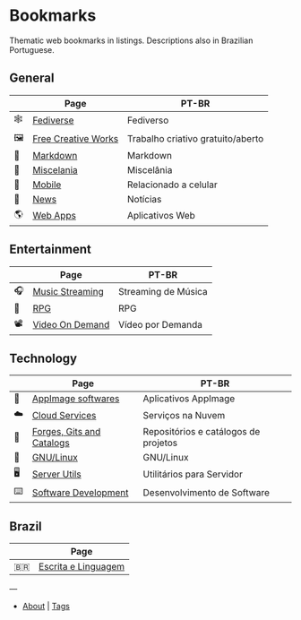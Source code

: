 # Bookmarks

Thematic web bookmarks in listings. Descriptions also in Brazilian Portuguese.

## General

|     | Page                                           | PT-BR                             |
| --- | ---------------------------------------------- | --------------------------------- |
| 🕸  | [Fediverse](pages/fediverse.md)                | Fediverso                         |
| 🖼  | [Free Creative Works](pages/free-creations.md) | Trabalho criativo gratuito/aberto |
| 📝  | [Markdown](pages/markdown.md)                  | Markdown                          |
| 🧺  | [Miscelania](pages/misc.md)                    | Miscelânia                        |
| 📱  | [Mobile](pages/mobile.md)                      | Relacionado a celular             |
| 📰  | [News](pages/news.md)                          | Notícias                          |
| 🌎  | [Web Apps](pages/webapps.md)                   | Aplicativos Web                   |

## Entertainment

|     | Page                              | PT-BR               |
| --- | --------------------------------- | ------------------- |
| 🎧  | [Music Streaming](pages/music.md) | Streaming de Música |
| 🎲  | [RPG](pages/rpg.md)               | RPG                 |
| 📽  | [Video On Demand](pages/vod.md)   | Vídeo por Demanda   |

## Technology

|     | Page                                          | PT-BR                                |
| --- | --------------------------------------------- | ------------------------------------ |
| 📀  | [AppImage softwares](pages/appimage.md)       | Aplicativos AppImage                 |
| ☁️  | [Cloud Services](pages/cloud.md)              | Serviços na Nuvem                    |
| 🔭  | [Forges, Gits and Catalogs](pages/code-yp.md) | Repositórios e catálogos de projetos |
| 🐧  | [GNU/Linux](pages/gnulinux.md)                | GNU/Linux                            |
| 🖥  | [Server Utils](pages/servers.md)              | Utilitários para Servidor            |
| ⌨️  | [Software Development](pages/dev.md)          | Desenvolvimento de Software          |

## Brazil

|      | Page                                    |
| ---- | --------------------------------------- |
| 🇧🇷 | [Escrita e Linguagem](pages/br-lang.md) |

—

* [About](ABOUT.md) | [Tags](TAGS.md)